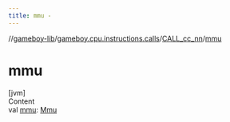 ```yaml
---
title: mmu -
---
```

//[gameboy-lib](../../index.md)/[gameboy.cpu.instructions.calls](../index.md)/[CALL_cc_nn](index.md)/[mmu](mmu.md)



# mmu  
[jvm]  
Content  
val [mmu](mmu.md): [Mmu](../../gameboy.memory/-mmu/index.md)  



